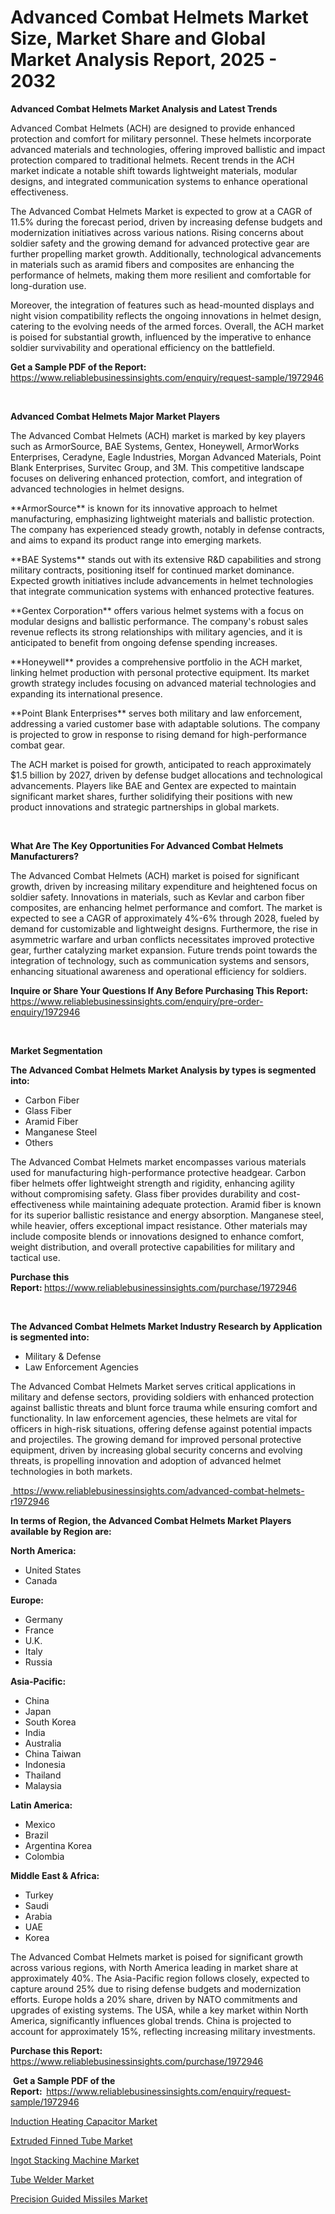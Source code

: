 <p><h1>Advanced Combat Helmets Market Size, Market Share and Global Market Analysis Report, 2025 - 2032</h1></p><p><strong>Advanced Combat Helmets Market Analysis and Latest Trends</strong></p>
<p><p>Advanced Combat Helmets (ACH) are designed to provide enhanced protection and comfort for military personnel. These helmets incorporate advanced materials and technologies, offering improved ballistic and impact protection compared to traditional helmets. Recent trends in the ACH market indicate a notable shift towards lightweight materials, modular designs, and integrated communication systems to enhance operational effectiveness.</p><p>The Advanced Combat Helmets Market is expected to grow at a CAGR of 11.5% during the forecast period, driven by increasing defense budgets and modernization initiatives across various nations. Rising concerns about soldier safety and the growing demand for advanced protective gear are further propelling market growth. Additionally, technological advancements in materials such as aramid fibers and composites are enhancing the performance of helmets, making them more resilient and comfortable for long-duration use.</p><p>Moreover, the integration of features such as head-mounted displays and night vision compatibility reflects the ongoing innovations in helmet design, catering to the evolving needs of the armed forces. Overall, the ACH market is poised for substantial growth, influenced by the imperative to enhance soldier survivability and operational efficiency on the battlefield.</p></p>
<p><strong>Get a Sample PDF of the Report:&nbsp;</strong> <a href="https://www.reliablebusinessinsights.com/enquiry/request-sample/1972946?utm_campaign=1106&utm_medium=2&utm_source=Github&utm_content=ia&utm_term=11042025&utm_id=advanced-combat-helmets">https://www.reliablebusinessinsights.com/enquiry/request-sample/1972946</a></p>
<p>&nbsp;</p>
<p><strong>Advanced Combat Helmets Major Market Players</strong></p>
<p><p>The Advanced Combat Helmets (ACH) market is marked by key players such as ArmorSource, BAE Systems, Gentex, Honeywell, ArmorWorks Enterprises, Ceradyne, Eagle Industries, Morgan Advanced Materials, Point Blank Enterprises, Survitec Group, and 3M. This competitive landscape focuses on delivering enhanced protection, comfort, and integration of advanced technologies in helmet designs.</p><p>**ArmorSource** is known for its innovative approach to helmet manufacturing, emphasizing lightweight materials and ballistic protection. The company has experienced steady growth, notably in defense contracts, and aims to expand its product range into emerging markets.</p><p>**BAE Systems** stands out with its extensive R&D capabilities and strong military contracts, positioning itself for continued market dominance. Expected growth initiatives include advancements in helmet technologies that integrate communication systems with enhanced protective features.</p><p>**Gentex Corporation** offers various helmet systems with a focus on modular designs and ballistic performance. The company's robust sales revenue reflects its strong relationships with military agencies, and it is anticipated to benefit from ongoing defense spending increases.</p><p>**Honeywell** provides a comprehensive portfolio in the ACH market, linking helmet production with personal protective equipment. Its market growth strategy includes focusing on advanced material technologies and expanding its international presence.</p><p>**Point Blank Enterprises** serves both military and law enforcement, addressing a varied customer base with adaptable solutions. The company is projected to grow in response to rising demand for high-performance combat gear.</p><p>The ACH market is poised for growth, anticipated to reach approximately $1.5 billion by 2027, driven by defense budget allocations and technological advancements. Players like BAE and Gentex are expected to maintain significant market shares, further solidifying their positions with new product innovations and strategic partnerships in global markets.</p></p>
<p>&nbsp;</p>
<p><strong>What Are The Key Opportunities For Advanced Combat Helmets Manufacturers?</strong></p>
<p><p>The Advanced Combat Helmets (ACH) market is poised for significant growth, driven by increasing military expenditure and heightened focus on soldier safety. Innovations in materials, such as Kevlar and carbon fiber composites, are enhancing helmet performance and comfort. The market is expected to see a CAGR of approximately 4%-6% through 2028, fueled by demand for customizable and lightweight designs. Furthermore, the rise in asymmetric warfare and urban conflicts necessitates improved protective gear, further catalyzing market expansion. Future trends point towards the integration of technology, such as communication systems and sensors, enhancing situational awareness and operational efficiency for soldiers.</p></p>
<p><strong>Inquire or Share Your Questions If Any Before Purchasing This Report:</strong> <a href="https://www.reliablebusinessinsights.com/enquiry/pre-order-enquiry/1972946?utm_campaign=1106&utm_medium=2&utm_source=Github&utm_content=ia&utm_term=11042025&utm_id=advanced-combat-helmets">https://www.reliablebusinessinsights.com/enquiry/pre-order-enquiry/1972946</a></p>
<p>&nbsp;</p>
<p><strong>Market Segmentation</strong></p>
<p><strong>The Advanced Combat Helmets Market Analysis by types is segmented into:</strong></p>
<p><ul><li>Carbon Fiber</li><li>Glass Fiber</li><li>Aramid Fiber</li><li>Manganese Steel</li><li>Others</li></ul></p>
<p><p>The Advanced Combat Helmets market encompasses various materials used for manufacturing high-performance protective headgear. Carbon fiber helmets offer lightweight strength and rigidity, enhancing agility without compromising safety. Glass fiber provides durability and cost-effectiveness while maintaining adequate protection. Aramid fiber is known for its superior ballistic resistance and energy absorption. Manganese steel, while heavier, offers exceptional impact resistance. Other materials may include composite blends or innovations designed to enhance comfort, weight distribution, and overall protective capabilities for military and tactical use.</p></p>
<p><strong>Purchase this Report:&nbsp;</strong><a href="https://www.reliablebusinessinsights.com/purchase/1972946?utm_campaign=1106&utm_medium=2&utm_source=Github&utm_content=ia&utm_term=11042025&utm_id=advanced-combat-helmets">https://www.reliablebusinessinsights.com/purchase/1972946</a></p>
<p>&nbsp;</p>
<p><strong>The Advanced Combat Helmets Market Industry Research by Application is segmented into:</strong></p>
<p><ul><li>Military & Defense</li><li>Law Enforcement Agencies</li></ul></p>
<p><p>The Advanced Combat Helmets Market serves critical applications in military and defense sectors, providing soldiers with enhanced protection against ballistic threats and blunt force trauma while ensuring comfort and functionality. In law enforcement agencies, these helmets are vital for officers in high-risk situations, offering defense against potential impacts and projectiles. The growing demand for improved personal protective equipment, driven by increasing global security concerns and evolving threats, is propelling innovation and adoption of advanced helmet technologies in both markets.</p></p>
<p><a href="https://www.reliablebusinessinsights.com/advanced-combat-helmets-r1972946?utm_campaign=1106&utm_medium=2&utm_source=Github&utm_content=ia&utm_term=11042025&utm_id=advanced-combat-helmets">&nbsp;https://www.reliablebusinessinsights.com/advanced-combat-helmets-r1972946</a></p>
<p><strong>In terms of Region, the Advanced Combat Helmets Market Players available by Region are:</strong></p>
<p>
    <p> <strong> North America: </strong>
        <ul>
            <li>United States</li>
            <li>Canada</li>
        </ul>
        </p> 
    <p> <strong> Europe: </strong>
        <ul>
            <li>Germany</li>
            <li>France</li>
            <li>U.K.</li>
            <li>Italy</li>
            <li>Russia</li>
        </ul>
        </p> 
    <p> <strong> Asia-Pacific: </strong>
        <ul>
            <li>China</li>
            <li>Japan</li>
            <li>South Korea</li>
            <li>India</li>
            <li>Australia</li>
            <li>China Taiwan</li>
            <li>Indonesia</li>
            <li>Thailand</li>
            <li>Malaysia</li>
        </ul>
        </p> 
    <p> <strong> Latin America: </strong>
        <ul>
            <li>Mexico</li>
            <li>Brazil</li>
            <li>Argentina Korea</li>
            <li>Colombia</li>
        </ul>
        </p> 
    <p> <strong> Middle East & Africa: </strong>
        <ul>
            <li>Turkey</li>
            <li>Saudi</li>
            <li>Arabia</li>
            <li>UAE</li>
            <li>Korea</li>
        </ul>
    </p>
    </p>
<p><p>The Advanced Combat Helmets market is poised for significant growth across various regions, with North America leading in market share at approximately 40%. The Asia-Pacific region follows closely, expected to capture around 25% due to rising defense budgets and modernization efforts. Europe holds a 20% share, driven by NATO commitments and upgrades of existing systems. The USA, while a key market within North America, significantly influences global trends. China is projected to account for approximately 15%, reflecting increasing military investments.</p></p>
<p><strong>Purchase this Report: </strong><a href="https://www.reliablebusinessinsights.com/purchase/1972946?utm_campaign=1106&utm_medium=2&utm_source=Github&utm_content=ia&utm_term=11042025&utm_id=advanced-combat-helmets">https://www.reliablebusinessinsights.com/purchase/1972946</a></p>
<p>&nbsp;<strong>Get a Sample PDF of the Report:&nbsp;&nbsp;</strong><a href="https://www.reliablebusinessinsights.com/enquiry/request-sample/1972946?utm_campaign=1106&utm_medium=2&utm_source=Github&utm_content=ia&utm_term=11042025&utm_id=advanced-combat-helmets">https://www.reliablebusinessinsights.com/enquiry/request-sample/1972946</a></p>
<p><strong></strong></p>
<p><p><a href="https://github.com/joannesouthgate/Market-Research-Report-List-6/blob/main/induction-heating-capacitor-market.md?utm_campaign=1106&utm_medium=2&utm_source=Github&utm_content=ia&utm_term=11042025&utm_id=advanced-combat-helmets">Induction Heating Capacitor Market</a></p><p><a href="https://github.com/sofayahoo2023/Market-Research-Report-List-7/blob/main/extruded-finned-tube-market.md?utm_campaign=1106&utm_medium=2&utm_source=Github&utm_content=ia&utm_term=11042025&utm_id=advanced-combat-helmets">Extruded Finned Tube Market</a></p><p><a href="https://github.com/DianaWilson796/Market-Research-Report-List-2/blob/main/ingot-stacking-machine-market.md?utm_campaign=1106&utm_medium=2&utm_source=Github&utm_content=ia&utm_term=11042025&utm_id=advanced-combat-helmets">Ingot Stacking Machine Market</a></p><p><a href="https://github.com/wwwkeltoum/Market-Research-Report-List-5/blob/main/tube-welder-market.md?utm_campaign=1106&utm_medium=2&utm_source=Github&utm_content=ia&utm_term=11042025&utm_id=advanced-combat-helmets">Tube Welder Market</a></p><p><a href="https://github.com/gallatannyv6/Market-Research-Report-List-1/blob/main/precision-guided-missiles-market.md?utm_campaign=1106&utm_medium=2&utm_source=Github&utm_content=ia&utm_term=11042025&utm_id=advanced-combat-helmets">Precision Guided Missiles Market</a></p></p>